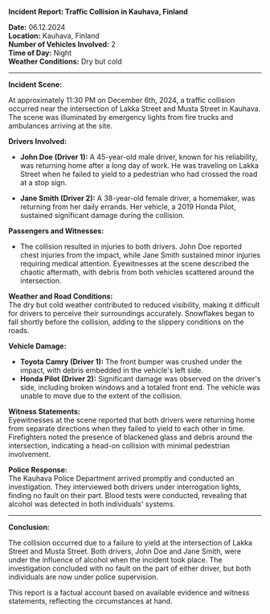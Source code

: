 

**Incident Report: Traffic Collision in Kauhava, Finland**

**Date:** 06.12.2024  
**Location:** Kauhava, Finland  
**Number of Vehicles Involved:** 2  
**Time of Day:** Night  
**Weather Conditions:** Dry but cold  

---

**Incident Scene:**

At approximately 11:30 PM on December 6th, 2024, a traffic collision occurred near the intersection of Lakka Street and Musta Street in Kauhava. The scene was illuminated by emergency lights from fire trucks and ambulances arriving at the site.

**Drivers Involved:**  
- **John Doe (Driver 1):** A 45-year-old male driver, known for his reliability, was returning home after a long day of work. He was traveling on Lakka Street when he failed to yield to a pedestrian who had crossed the road at a stop sign.

- **Jane Smith (Driver 2):** A 38-year-old female driver, a homemaker, was returning from her daily errands. Her vehicle, a 2019 Honda Pilot, sustained significant damage during the collision.

**Passengers and Witnesses:**  
- The collision resulted in injuries to both drivers. John Doe reported chest injuries from the impact, while Jane Smith sustained minor injuries requiring medical attention. Eyewitnesses at the scene described the chaotic aftermath, with debris from both vehicles scattered around the intersection.

**Weather and Road Conditions:**  
The dry but cold weather contributed to reduced visibility, making it difficult for drivers to perceive their surroundings accurately. Snowflakes began to fall shortly before the collision, adding to the slippery conditions on the roads.

**Vehicle Damage:**  
- **Toyota Camry (Driver 1):** The front bumper was crushed under the impact, with debris embedded in the vehicle's left side.
- **Honda Pilot (Driver 2):** Significant damage was observed on the driver's side, including broken windows and a totaled front end. The vehicle was unable to move due to the extent of the collision.

**Witness Statements:**  
Eyewitnesses at the scene reported that both drivers were returning home from separate directions when they failed to yield to each other in time. Firefighters noted the presence of blackened glass and debris around the intersection, indicating a head-on collision with minimal pedestrian involvement.

**Police Response:**  
The Kauhava Police Department arrived promptly and conducted an investigation. They interviewed both drivers under interrogation lights, finding no fault on their part. Blood tests were conducted, revealing that alcohol was detected in both individuals' systems.

---

**Conclusion:**  

The collision occurred due to a failure to yield at the intersection of Lakka Street and Musta Street. Both drivers, John Doe and Jane Smith, were under the influence of alcohol when the incident took place. The investigation concluded with no fault on the part of either driver, but both individuals are now under police supervision.

This report is a factual account based on available evidence and witness statements, reflecting the circumstances at hand.
